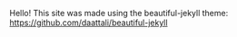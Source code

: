 Hello! This site was made using the beautiful-jekyll theme: https://github.com/daattali/beautiful-jekyll
